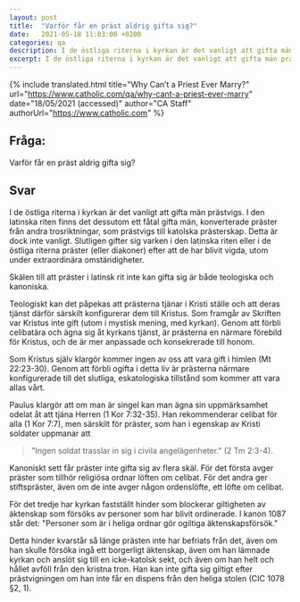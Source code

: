 ```yaml
---
layout: post
title:  "Varför får en präst aldrig gifta sig?"
date:   2021-05-18 11:03:00 +0200
categories: qa
description: I de östliga riterna i kyrkan är det vanligt att gifta män prästvigs. I den latinska riten finns det dessutom ett fåtal gifta män, konverterade präster från andra trosriktningar, som prästvigs till katolska prästerskap. Detta är dock inte vanligt. Slutligen gifter sig varken i den latinska riten eller i de östliga riterna präster (eller diakoner) efter att de har blivit vigda, utom under extraordinära omständigheter.
excerpt: I de östliga riterna i kyrkan är det vanligt att gifta män prästvigs. I den latinska riten finns det dessutom ett fåtal gifta män, konverterade präster från andra trosriktningar, som prästvigs till katolska prästerskap. Detta är dock inte vanligt. Slutligen gifter sig varken i den latinska riten eller i de östliga riterna präster (eller diakoner) efter att de har blivit vigda, utom under extraordinära omständigheter.
---
```



{% include translated.html 
    title="Why Can’t a Priest Ever Marry?"
    url="https://www.catholic.com/qa/why-cant-a-priest-ever-marry"
     date="18/05/2021 (accessed)" 
    author="CA Staff" 
    authorUrl="https://www.catholic.com" 
%}

## Fråga:

Varför får en präst aldrig gifta sig? 

## Svar

I de östliga riterna i kyrkan är det vanligt att gifta män prästvigs. I den latinska riten finns det dessutom ett fåtal gifta män, konverterade präster från andra trosriktningar, som prästvigs till katolska prästerskap. Detta är dock inte vanligt. Slutligen gifter sig varken i den latinska riten eller i de östliga riterna präster (eller diakoner) efter att de har blivit vigda, utom under extraordinära omständigheter.

Skälen till att präster i latinsk rit inte kan gifta sig är både teologiska och kanoniska.

Teologiskt kan det påpekas att prästerna tjänar i Kristi ställe och att deras tjänst därför särskilt konfigurerar dem till Kristus. Som framgår av Skriften var Kristus inte gift (utom i mystisk mening, med kyrkan). Genom att förbli celibatära och ägna sig åt kyrkans tjänst, är prästerna en närmare förebild för Kristus, och de är mer anpassade och konsekrerade till honom.


Som Kristus själv klargör kommer ingen av oss att vara gift i himlen (Mt 22:23-30). Genom att förbli ogifta i detta liv är prästerna närmare konfigurerade till det slutliga, eskatologiska tillstånd som kommer att vara allas vårt.

Paulus klargör att om man är singel kan man ägna sin uppmärksamhet odelat åt att tjäna Herren (1 Kor 7:32-35). Han rekommenderar celibat för alla (1 Kor 7:7), men särskilt för präster, som han i egenskap av Kristi soldater uppmanar att  
> "Ingen soldat trasslar in sig i civila angelägenheter." (2 Tm 2:3-4).

Kanoniskt sett får präster inte gifta sig av flera skäl. För det första avger präster som tillhör religiösa ordnar löften om celibat. För det andra ger stiftspräster, även om de inte avger någon ordenslöfte, ett löfte om celibat.

För det tredje har kyrkan fastställt hinder som blockerar giltigheten av äktenskap som försöks av personer som har blivit ordinerade. I kanon 1087 står det: "Personer som är i heliga ordnar gör ogiltiga äktenskapsförsök."

Detta hinder kvarstår så länge prästen inte har befriats från det, även om han skulle försöka ingå ett borgerligt äktenskap, även om han lämnade kyrkan och anslöt sig till en icke-katolsk sekt, och även om han helt och hållet avföll från den kristna tron. Han kan inte gifta sig giltigt efter prästvigningen om han inte får en dispens från den heliga stolen (CIC 1078 §2, 1).
